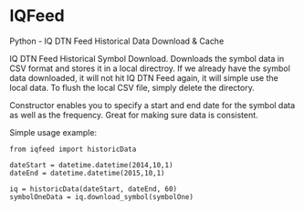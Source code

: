 # IQFeed
Python - IQ DTN Feed Historical Data Download &amp; Cache

IQ DTN Feed Historical Symbol Download.
Downloads the symbol data in CSV format and stores it in a local directroy.
If we already have the symbol data downloaded, it will not hit IQ DTN Feed again,
it will simple use the local data.
To flush the local CSV file, simply delete the directory.

Constructor enables you to specify a start and end date for the symbol data as well
as the frequency. Great for making sure data is consistent.

Simple usage example:

    from iqfeed import historicData

    dateStart = datetime.datetime(2014,10,1)
    dateEnd = datetime.datetime(2015,10,1)        
        
    iq = historicData(dateStart, dateEnd, 60)
    symbolOneData = iq.download_symbol(symbolOne)

